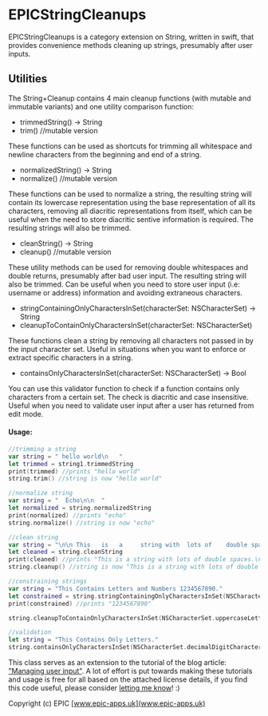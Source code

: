 # EPICStringCleanups

EPICStringCleanups is a category extension on String, written in swift, that provides convenience methods cleaning up strings, presumably after user inputs. 

Utilities
---------
The String+Cleanup contains 4 main cleanup functions (with mutable and immutable variants) and one utility comparison function:

* trimmedString() -> String 
* trim() //mutable version

These functions can be used as shortcuts for trimming all whitespace and newline characters from the beginning and end of a string.

* normalizedString() -> String 
* normalize() //mutable version

These functions can be used to normalize a string, the resulting string will contain its lowercase representation using the base representation of all its characters, removing all diacritic representations from itself, which can be useful when the need to store diacritic sentive information is required. The resulting strings will also be trimmed.

* cleanString() -> String 
* cleanup() //mutable version

These utility methods can be used for removing double whitespaces and double returns, presumably after bad user input. The resulting string will also be trimmed. Can be useful when you need to store user input (i.e: username or address) information and avoiding extraneous characters.

* stringContainingOnlyCharactersInSet(characterSet: NSCharacterSet) -> String
* cleanupToContainOnlyCharactersInSet(characterSet: NSCharacterSet)

These functions clean a string by removing all characters not passed in by the input character set. Useful in situations when you want to enforce or extract specific characters in a string. 

* containsOnlyCharactersInSet(characterSet: NSCharacterSet) -> Bool

You can use this validator function to check if a function contains only characters from a certain set. The check is diacritic and case insensitive. Useful when you need to validate user input after a user has returned from edit mode.

#### Usage:
```swift
//trimming a string
var string = " hello world\n   "
let trimmed = string1.trimmedString
print(trimmed) //prints "hello world"
string.trim() //string is now "hello world" 

//normalize string
var string = "  Ècho\n\n  "
let normalized = string.normalizedString
print(normalized) //prints "echo"
string.normalize() //string is now "echo"

//clean string
var string = "\n\n This   is   a     string with  lots of    double spaces.    \n\n   And a newline.\n  Or two.    \n"
let cleaned = string.cleanString
print(cleaned) //prints "This is a string with lots of double spaces.\nAnd a newline.\nOr two."
string.cleanup() //string is now "This is a string with lots of double spaces.\nAnd a newline.\nOr two."

//constraining strings
var string = "This Contains Letters and Numbers 1234567890."
let constrained = string.stringContainingOnlyCharactersInSet(NSCharacterSet.decimalDigitCharacterSet())
print(constrained) //prints "1234567890"

string.cleanupToContainOnlyCharactersInSet(NSCharacterSet.uppercaseLetterCharacterSet()) //string is now TCLN

//validation
let string = "This Contains Only Letters."
string.containsOnlyCharactersInSet(NSCharacterSet.decimalDigitCharacterSet()) //returns false
```

This class serves as an extension to the tutorial of the blog article: ["Managing user input"](http://epic-apps.uk/2015/10/17/the-tragedy-of-user-input/).
A lot of effort is put towards making these tutorials and usage is free for all based on the attached license details, if you find this code useful, please consider [letting me know](helloworld@epic-apps.uk)! :)

Copyright (c) EPIC 
[www.epic-apps.uk](www.epic-apps.uk)



